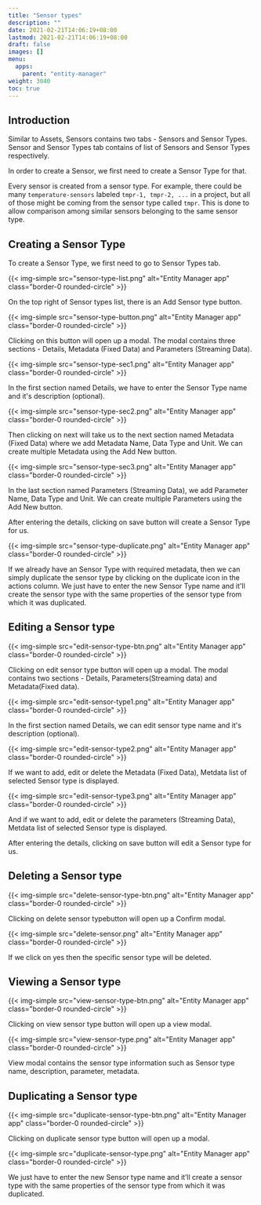 ```yaml
---
title: "Sensor types"
description: ""
date: 2021-02-21T14:06:19+08:00
lastmod: 2021-02-21T14:06:19+08:00
draft: false
images: []
menu:
  apps:
    parent: "entity-manager"
weight: 3040
toc: true
---
```


## Introduction

Similar to Assets, Sensors contains two tabs - Sensors and Sensor Types. Sensor and Sensor Types tab contains of list of Sensors and Sensor Types respectively.

In order to create a Sensor, we first need to create a Sensor Type for that.

Every sensor is created from a sensor type. For example, there could be many `temperature-sensors` labeled `tmpr-1, tmpr-2, ...` in a project, but all of those might be coming from the sensor type called `tmpr`. This is done to allow comparison among similar sensors belonging to the same sensor type.

## Creating a Sensor Type

To create a Sensor Type, we first need to go to Sensor Types tab.

{{< img-simple src="sensor-type-list.png" alt="Entity Manager app" class="border-0 rounded-circle" >}}

On the top right of Sensor types list, there is an Add Sensor type button.

{{< img-simple src="sensor-type-button.png" alt="Entity Manager app" class="border-0 rounded-circle" >}}

Clicking on this button will open up a modal. The modal contains three sections - Details, Metadata (Fixed Data) and Parameters (Streaming Data).

{{< img-simple src="sensor-type-sec1.png" alt="Entity Manager app" class="border-0 rounded-circle" >}}

In the first section named Details, we have to enter the Sensor Type name and it's description (optional).

{{< img-simple src="sensor-type-sec2.png" alt="Entity Manager app" class="border-0 rounded-circle" >}}

Then clicking on next will take us to the next section named Metadata (Fixed Data) where we add Metadata Name, Data Type and Unit. We can create multiple Metadata using the Add New button.

{{< img-simple src="sensor-type-sec3.png" alt="Entity Manager app" class="border-0 rounded-circle" >}}

In the last section named Parameters (Streaming Data), we add Parameter Name, Data Type and Unit. We can create multiple Parameters using the Add New button.

After entering the details, clicking on save button will create a Sensor Type for us.

{{< img-simple src="sensor-type-duplicate.png" alt="Entity Manager app" class="border-0 rounded-circle" >}}

If we already have an Sensor Type with required metadata, then we can simply duplicate the sensor type by clicking on the duplicate icon in the actions column. We just have to enter the new Sensor Type name and it'll create the sensor type with the same properties of the sensor type from which it was duplicated.

## Editing a Sensor type

{{< img-simple src="edit-sensor-type-btn.png" alt="Entity Manager app" class="border-0 rounded-circle" >}}

Clicking on edit sensor type button will open up a modal. The modal contains two sections - Details, Parameters(Streaming data) and Metadata(Fixed data).

{{< img-simple src="edit-sensor-type1.png" alt="Entity Manager app" class="border-0 rounded-circle" >}}

In the first section named Details, we can edit sensor type name and it's description (optional).

{{< img-simple src="edit-sensor-type2.png" alt="Entity Manager app" class="border-0 rounded-circle" >}}

If we want to add, edit or delete the Metadata (Fixed Data), Metdata list of selected Sensor type is displayed.

{{< img-simple src="edit-sensor-type3.png" alt="Entity Manager app" class="border-0 rounded-circle" >}}

And if we want to add, edit or delete the parameters (Streaming Data), Metdata list of selected Sensor type is displayed.

After entering the details, clicking on save button will edit a Sensor type for us.

## Deleting a Sensor type

{{< img-simple src="delete-sensor-type-btn.png" alt="Entity Manager app" class="border-0 rounded-circle" >}}

Clicking on delete sensor typebutton will open up a Confirm modal.

{{< img-simple src="delete-sensor.png" alt="Entity Manager app" class="border-0 rounded-circle" >}}

If we click on yes then the specific sensor type will be deleted.

## Viewing a Sensor type

{{< img-simple src="view-sensor-type-btn.png" alt="Entity Manager app" class="border-0 rounded-circle" >}}

Clicking on view sensor type button will open up a view modal.

{{< img-simple src="view-sensor-type.png" alt="Entity Manager app" class="border-0 rounded-circle" >}}

View modal contains the sensor type information such as Sensor type name, description, parameter, metadata.

## Duplicating a Sensor type

{{< img-simple src="duplicate-sensor-type-btn.png" alt="Entity Manager app" class="border-0 rounded-circle" >}}

Clicking on duplicate sensor type button will open up a modal.

{{< img-simple src="duplicate-sensor-type.png" alt="Entity Manager app" class="border-0 rounded-circle" >}}

We just have to enter the new Sensor type name and it’ll create a sensor type with the same properties of the sensor type from which it was duplicated.

